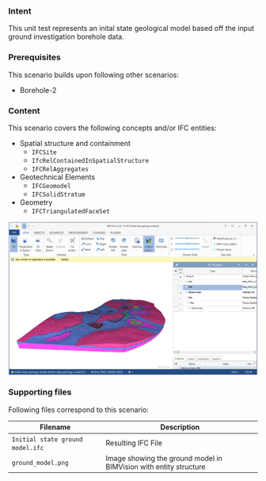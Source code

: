 
### Intent

This unit test represents an inital state geological model based off the input ground investigation borehole data.

### Prerequisites

This scenario builds upon following other scenarios:

- Borehole-2

### Content

This scenario covers the following concepts and/or IFC entities:

- Spatial structure and containment
	- `IFCSite`
	- `IfcRelContainedInSpatialStructure`
	- `IFCRelAggregates`
- Geotechnical Elements
	- `IFCGeomodel`
	- `IFCSolidStratum`
- Geometry
	- `IFCTriangulatedFaceSet`

![Figure-1](../InitialStateGroundModel-1/ground_model.png "Ground Model (BIMVision)")

### Supporting files

Following files correspond to this scenario:

| Filename                          | Description                               |
|-----------------------------------|-------------------------------------------|
| `Initial state ground model.ifc`  | Resulting IFC File                        |
| `ground_model.png`                | Image showing the ground model in BIMVision with entity structure |
